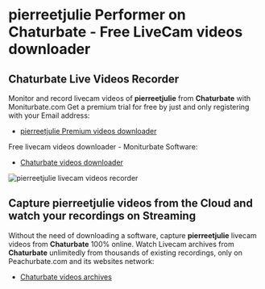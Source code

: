 # pierreetjulie Performer on Chaturbate - Free LiveCam videos downloader

## Chaturbate Live Videos Recorder

Monitor and record livecam videos of **pierreetjulie** from **Chaturbate** with Moniturbate.com
Get a premium trial for free by just and only registering with your Email address:
* [pierreetjulie Premium videos downloader](https://moniturbate.com/request-demo-licence-key.html)

Free livecam videos downloader - Moniturbate Software:
* [Chaturbate videos downloader](https://moniturbate.com/moniturbate-download-software.html)

![pierreetjulie livecam videos recorder](https://peachurnet.com/templates/moniturbate-software.png)


## Capture pierreetjulie videos from the Cloud and watch your recordings on Streaming

Without the need of downloading a software, capture **pierreetjulie** livecam videos from **Chaturbate** 100% online.
Watch Livecam archives from **Chaturbate** unlimitedly from thousands of existing recordings, only on Peachurbate.com and its websites network:
* [Chaturbate videos archives](https://peachurnet.com/)